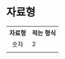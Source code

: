 # 자료형

<table>
<tr>
<th>
자료형
</th>
<th>
적는 형식
</th>
</tr>
<tr>
<td style="text-align: center">
숫자
</td>
<td>
2
</td>
</tr>
<tr>
<td>

</td>
</tr>
</table>
